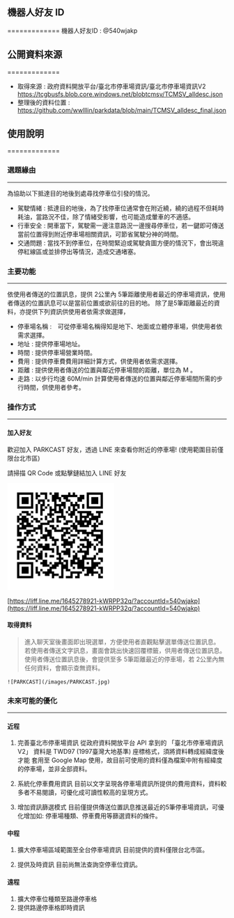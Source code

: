 ## 機器⼈好友 ID
=============
機器⼈好友ID : @540wjakp


## 公開資料來源
=============
* 取得來源 : 政府資料開放平台/臺北市停車場資訊/臺北市停車場資訊V2 	https://tcgbusfs.blob.core.windows.net/blobtcmsv/TCMSV_alldesc.json
* 整理後的資料位置 : https://github.com/wwlllin/parkdata/blob/main/TCMSV_alldesc_final.json


## 使⽤說明
=============

  ### 選題緣由
  ---------------
  為協助以下抵達目的地後到處尋找停車位引發的情況。
  * 駕駛情緒 : 抵達目的地後，為了找停車位通常會在附近繞，繞的過程不但耗時耗油，當路況不佳，除了情緒受影響，也可能造成暈車的不適感。
  * 行車安全 : 開車當下，駕駛需一邊注意路況一邊搜尋停車位，若一鍵即可傳送當前位置得到附近停車場相關資訊，可節省駕駛分神的時間。
  * 交通問題 : 當找不到停車位，在時間緊迫或駕駛貪圖方便的情況下，會出現違停紅線區或並排停出等情況，造成交通堵塞。

  ### 主要功能
  ---------------
  依使用者傳送的位置訊息，提供 2公里內 5筆距離使用者最近的停車場資訊，使用者傳送的位置訊息可以是當前位置或欲前往的目的地。
  除了是5筆距離最近的資料，亦提供下列資訊供使用者依需求做選擇，
  * 停車場名稱 :　可從停車場名稱得知是地下、地面或立體停車場，供使用者依需求選擇。
  * 地址 : 提供停車場地址。
  * 時間 : 提供停車場營業時間。
  * 費用 : 提供停車費費用詳細計算方式，供使用者依需求選擇。
  * 距離 : 提供使用者傳送的位置與鄰近停車場間的距離，單位為 M 。
  * 走路 : 以步行均速 60M/min 計算使用者傳送的位置與鄰近停車場間所需的步行時間，供使用者參考。

  ### 操作方式
  ---------------
  #### 加入好友
  
  歡迎加入 PARKCAST 好友，透過 LINE 來查看你附近的停車場! (使用範圍目前僅限台北市區)

  請掃描 QR Code 或點擊鏈結加入 LINE 好友

  ![QRcode](/images/QRcode.png)

  [https://liff.line.me/1645278921-kWRPP32q/?accountId=540wjakp](https://liff.line.me/1645278921-kWRPP32q/?accountId=540wjakp)

  #### 取得資料
  > 進入聊天室後畫面即出現選單，方便使用者直觀點擊選單傳送位置訊息。
  > 若使用者傳送文字訊息，畫面會跳出快速回覆標籤，供用者傳送位置訊息。
  > 使用者傳送位置訊息後，會提供至多 5筆距離最近的停車場，若 2公里內無任何資料，會顯示查無資料。

    ![PARKCAST](/images/PARKCAST.jpg)

  ### 未來可能的優化
  ---------------
  #### 近程
  1. 完善臺北市停車場資訊
  從政府資料開放平台 API 拿到的 「臺北市停車場資訊V2」 資料是 TWD97 (1997臺灣大地基準) 座標格式，須將資料轉成經緯度後才能 套用至 Google Map 使用，故目前可使用的資料僅為檔案中附有經緯度的停車場，並非全部資料。
  
  2. 系統化停車費用資訊
  目前以文字呈現各停車場資訊所提供的費用資料，資料較多者不易閱讀，可優化成可讀性較高的呈現方式。
  
  3. 增加資訊篩選模式
  目前僅提供傳送位置訊息推送最近的5筆停車場資訊，可優化增加如: 停車場種類、停車費用等篩選資料的條件。

  #### 中程
  1. 擴大停車場區域範圍至全台停車場資訊
  目前提供的資料僅限台北市區。
  
  2. 提供及時資訊
  目前尚無法查詢空停車位資訊。

  #### 遠程
  1. 擴大停車位種類至路邊停車格
  2. 提供路邊停車格即時資訊